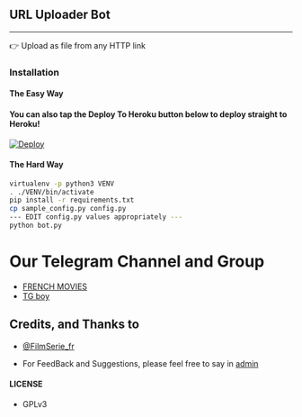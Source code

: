 ## URL Uploader Bot 
---

👉 Upload as file from any HTTP link

### Installation

#### The Easy Way

#### You can also tap the Deploy To Heroku button below to deploy straight to Heroku!

[![Deploy](https://www.herokucdn.com/deploy/button.svg)](https://heroku.com/deploy?template=https://github.com/TGExplore/TG-URL-Uploader/tree/master)

#### The Hard Way

```sh
virtualenv -p python3 VENV
. ./VENV/bin/activate
pip install -r requirements.txt
cp sample_config.py config.py
--- EDIT config.py values appropriately ---
python bot.py
```
# Our Telegram Channel and Group

* [FRENCH MOVIES](https://telegram.dog/cinepremier)
* [TG boy](https://telegram.dog/Tg_bot_20)


## Credits, and Thanks to

* [@FilmSerie_fr](https://telegram.dog/FilmSerie_fr )
- For FeedBack and Suggestions, please feel free to say in [admin](https://telegram.dog/Deployownbot)

#### LICENSE
- GPLv3


